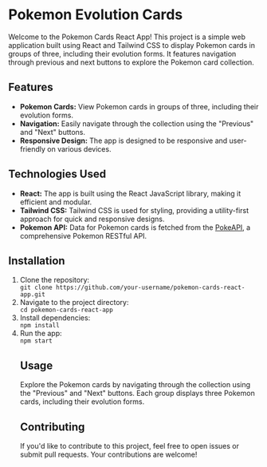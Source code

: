 <h1>Pokemon Evolution Cards </h1>

<p>Welcome to the Pokemon Cards React App! This project is a simple web application built using React and Tailwind CSS to display Pokemon cards in groups of three, including their evolution forms. It features navigation through previous and next buttons to explore the Pokemon card collection.</p>

<!-- Features -->

<h2>Features</h2>

<ul>
  <li><strong>Pokemon Cards:</strong> View Pokemon cards in groups of three, including their evolution forms.</li>
  <li><strong>Navigation:</strong> Easily navigate through the collection using the "Previous" and "Next" buttons.</li>
  <li><strong>Responsive Design:</strong> The app is designed to be responsive and user-friendly on various devices.</li>
</ul>

<!-- Technologies Used -->

<h2>Technologies Used</h2>

<ul>
  <li><strong>React:</strong> The app is built using the React JavaScript library, making it efficient and modular.</li>
  <li><strong>Tailwind CSS:</strong> Tailwind CSS is used for styling, providing a utility-first approach for quick and responsive designs.</li>
  <li><strong>Pokemon API:</strong> Data for Pokemon cards is fetched from the <a href="https://pokeapi.co/">PokeAPI</a>, a comprehensive Pokemon RESTful API.</li>
</ul>

<!-- Installation -->

<h2>Installation</h2>

<ol>
  <li>Clone the repository:</li>
  <code>git clone https://github.com/your-username/pokemon-cards-react-app.git</code>
  
  <li>Navigate to the project directory:</li>
  <code>cd pokemon-cards-react-app</code>
  
  <li>Install dependencies:</li>
  <code>npm install</code>
  
  <li>Run the app:</li>
  <code>npm start</code>
  


<!-- Usage -->

<h2>Usage</h2>

<p>Explore the Pokemon cards by navigating through the collection using the "Previous" and "Next" buttons. Each group displays three Pokemon cards, including their evolution forms.</p>

<!-- Contributing -->

<h2>Contributing</h2>

<p>If you'd like to contribute to this project, feel free to open issues or submit pull requests. Your contributions are welcome!</p>

